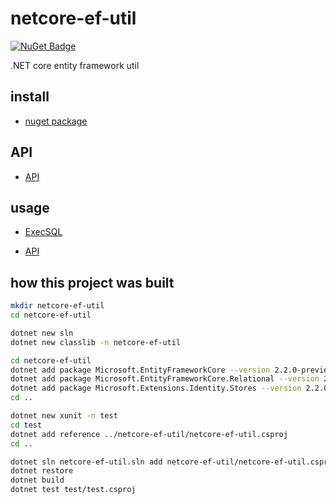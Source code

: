# netcore-ef-util

[![NuGet Badge](https://buildstats.info/nuget/netcore-ef-util)](https://www.nuget.org/packages/netcore-ef-util/)

.NET core entity framework util

## install

- [nuget package](https://www.nuget.org/packages/netcore-ef-util/)

## API

- [API](https://devel0.github.io/netcore-ef-util/api/SearchAThing.EfUtil.Util.html)

## usage

- [ExecSQL](https://github.com/devel0/worked-hours-tracker/blob/cec37c8c07bef5e07c03ca2c9a129094faab1fa0/WorkedHoursTrackerWebapi/Controllers/ApiController.cs#L481)

- [API](doc/api/EFUtil/Util.md)

## how this project was built

```sh
mkdir netcore-ef-util
cd netcore-ef-util

dotnet new sln
dotnet new classlib -n netcore-ef-util

cd netcore-ef-util
dotnet add package Microsoft.EntityFrameworkCore --version 2.2.0-preview1-35029
dotnet add package Microsoft.EntityFrameworkCore.Relational --version 2.2.0-preview1-35029
dotnet add package Microsoft.Extensions.Identity.Stores --version 2.2.0-preview1-35029
cd ..

dotnet new xunit -n test
cd test
dotnet add reference ../netcore-ef-util/netcore-ef-util.csproj
cd ..

dotnet sln netcore-ef-util.sln add netcore-ef-util/netcore-ef-util.csproj
dotnet restore
dotnet build
dotnet test test/test.csproj
```
